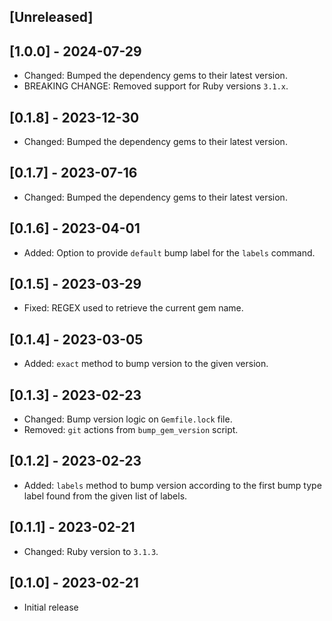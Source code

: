 ## [Unreleased]

## [1.0.0] - 2024-07-29

- Changed: Bumped the dependency gems to their latest version.
- BREAKING CHANGE: Removed support for Ruby versions `3.1.x`.

## [0.1.8] - 2023-12-30

- Changed: Bumped the dependency gems to their latest version.

## [0.1.7] - 2023-07-16

- Changed: Bumped the dependency gems to their latest version.

## [0.1.6] - 2023-04-01

- Added: Option to provide `default` bump label for the `labels` command.

## [0.1.5] - 2023-03-29

- Fixed: REGEX used to retrieve the current gem name.

## [0.1.4] - 2023-03-05

- Added: `exact` method to bump version to the given version.

## [0.1.3] - 2023-02-23

- Changed: Bump version logic on `Gemfile.lock` file.
- Removed: `git` actions from `bump_gem_version` script.

## [0.1.2] - 2023-02-23

- Added: `labels` method to bump version according to the first bump type label found from the given list of labels.

## [0.1.1] - 2023-02-21

- Changed: Ruby version to `3.1.3`.

## [0.1.0] - 2023-02-21

- Initial release
